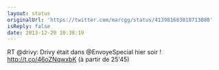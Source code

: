 ```yaml
---
layout: status
originalUrl: 'https://twitter.com/marcgg/status/413981683818713088'
isReply: false
date: 2013-12-20 10:38:19
---
```


RT @drivy: Drivy était dans @EnvoyeSpecial hier soir ! http://t.co/46oZNqwxbK (à partir de 25'45)

